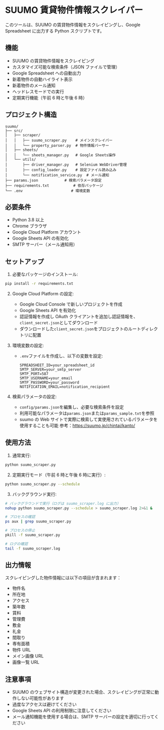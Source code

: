 # SUUMO 賃貸物件情報スクレイパー

このツールは、SUUMO の賃貸物件情報をスクレイピングし、Google Spreadsheet に出力する Python スクリプトです。

## 機能

- SUUMO の賃貸物件情報をスクレイピング
- カスタマイズ可能な検索条件（JSON ファイルで管理）
- Google Spreadsheet への自動出力
- 新着物件の自動ハイライト表示
- 新着物件のメール通知
- ヘッドレスモードでの実行
- 定期実行機能（午前 6 時と午後 6 時）

## プロジェクト構造

```
suumo/
├── src/
│   ├── scraper/
│   │   ├── suumo_scraper.py    # メインスクレイパー
│   │   └── property_parser.py  # 物件情報パーサー
│   ├── sheets/
│   │   └── sheets_manager.py   # Google Sheets操作
│   └── utils/
│       ├── driver_manager.py   # Selenium WebDriver管理
│       ├── config_loader.py    # 設定ファイル読み込み
│       └── notification_service.py  # メール通知
├── params.json            # 検索パラメータ設定
├── requirements.txt           # 依存パッケージ
└── .env                      # 環境変数
```

## 必要条件

- Python 3.8 以上
- Chrome ブラウザ
- Google Cloud Platform アカウント
- Google Sheets API の有効化
- SMTP サーバー（メール通知用）

## セットアップ

1. 必要なパッケージのインストール:

```bash
pip install -r requirements.txt
```

2. Google Cloud Platform の設定:

   - Google Cloud Console で新しいプロジェクトを作成
   - Google Sheets API を有効化
   - 認証情報を作成し OAuth クライアントを追加し認証情報を、`client_secret.json`としてダウンロード
   - ダウンロードした`client_secret.json`をプロジェクトのルートディレクトリに配置

3. 環境変数の設定:

   - `.env`ファイルを作成し、以下の変数を設定:
     ```
     SPREADSHEET_ID=your_spreadsheet_id
     SMTP_SERVER=your_smtp_server
     SMTP_PORT=587
     SMTP_USERNAME=your_email
     SMTP_PASSWORD=your_password
     NOTIFICATION_EMAIL=notification_recipient
     ```

4. 検索パラメータの設定:
   - `config/params.json`を編集し、必要な検索条件を設定
   - 利用可能なパラメータは`params.json`または`params_sample.txt`を参照
   - suumo の Web サイトで実際に検索して実使用されているパラメータを使用することも可能
     参考：https://suumo.jp/chintai/kanto/

## 使用方法

1. 通常実行:

```bash
python suumo_scraper.py
```

2. 定期実行モード（午前 6 時と午後 6 時に実行）:

```bash
python suumo_scraper.py --schedule
```

3. バックグラウンド実行:

```bash
# バックグラウンドで実行（ログは suumo_scraper.log に出力）
nohup python suumo_scraper.py --schedule > suumo_scraper.log 2>&1 &

# プロセスの確認
ps aux | grep suumo_scraper.py

# プロセスの停止
pkill -f suumo_scraper.py

# ログの確認
tail -f suumo_scraper.log
```

## 出力情報

スクレイピングした物件情報には以下の項目が含まれます：

- 物件名
- 所在地
- アクセス
- 築年数
- 賃料
- 管理費
- 敷金
- 礼金
- 間取り
- 専有面積
- 物件 URL
- メイン画像 URL
- 画像一覧 URL

## 注意事項

- SUUMO のウェブサイト構造が変更された場合、スクレイピングが正常に動作しない可能性があります
- 過度なアクセスは避けてください
- Google Sheets API の利用制限に注意してください
- メール通知機能を使用する場合は、SMTP サーバーの設定を適切に行ってください

